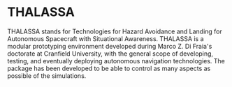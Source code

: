 # THALASSA
THALASSA stands for Technologies for Hazard Avoidance and Landing for Autonomous Spacecraft with Situational Awareness. THALASSA is a modular prototyping environment developed during Marco Z. Di Fraia's doctorate at Cranfield University, with the general scope of developing, testing, and eventually deploying autonomous navigation technologies. The package has been developed to be able to control as many aspects as possible of the simulations.
